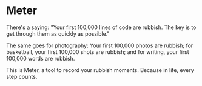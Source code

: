 # Meter

There's a saying: "Your first 100,000 lines of code are rubbish. The key is to get through them as quickly as possible."

The same goes for photography: Your first 100,000 photos are rubbish;
for basketball, your first 100,000 shots are rubbish;
and for writing, your first 100,000 words are rubbish.


This is Meter, a tool to record your rubbish moments.
Because in life, every step counts.